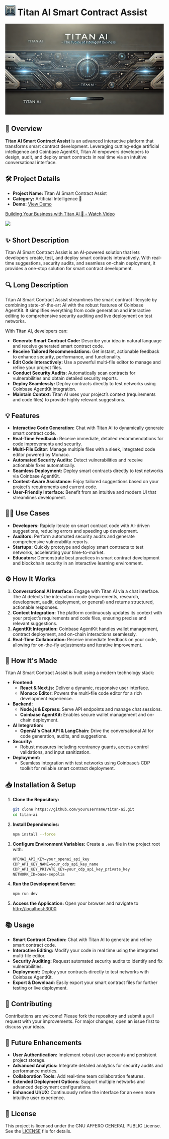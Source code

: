 # ![🤖](./frontend/public/favicon-32x32.png) Titan AI Smart Contract Assist


![Titan AI Smart Contract Assist](./frontend/public/titan-ai-hero.webp)

## 📖 Overview

**Titan AI Smart Contract Assist** is an advanced interactive platform that transforms smart contract development. Leveraging cutting-edge artificial intelligence and Coinbase AgentKit, Titan AI empowers developers to design, audit, and deploy smart contracts in real time via an intuitive conversational interface.

## 🛠️ Project Details

- **Project Name:** Titan AI Smart Contract Assist
- **Category:** Artificial Intelligence 🤖
- **Demo:** [View Demo](https://titanai.abhi1520.com)


<div>
    <a href="https://www.loom.com/share/8176c9d1dbe54d68861277dbc97954d7">
      <p>Building Your Business with Titan AI 🚀 - Watch Video</p>
    </a>
    <a href="https://www.loom.com/share/8176c9d1dbe54d68861277dbc97954d7">
      <img style="max-width:300px;" src="https://cdn.loom.com/sessions/thumbnails/8176c9d1dbe54d68861277dbc97954d7-18f4ca705845a8dd-full-play.gif">
    </a>
  </div>


## ✨ Short Description

Titan AI Smart Contract Assist is an AI-powered solution that lets developers create, test, and deploy smart contracts interactively. With real-time suggestions, security audits, and seamless on-chain deployment, it provides a one-stop solution for smart contract development.

## 🔍 Long Description

Titan AI Smart Contract Assist streamlines the smart contract lifecycle by combining state-of-the-art AI with the robust features of Coinbase AgentKit. It simplifies everything from code generation and interactive editing to comprehensive security auditing and live deployment on test networks.

With Titan AI, developers can:
- **Generate Smart Contract Code:** Describe your idea in natural language and receive generated smart contract code.
- **Receive Tailored Recommendations:** Get instant, actionable feedback to enhance security, performance, and functionality.
- **Edit Code Interactively:** Use a powerful multi-file editor to manage and refine your project files.
- **Conduct Security Audits:** Automatically scan contracts for vulnerabilities and obtain detailed security reports.
- **Deploy Seamlessly:** Deploy contracts directly to test networks using Coinbase AgentKit integration.
- **Maintain Context:** Titan AI uses your project’s context (requirements and code files) to provide highly relevant suggestions.

## 💡 Features

- **Interactive Code Generation:** Chat with Titan AI to dynamically generate smart contract code.
- **Real-Time Feedback:** Receive immediate, detailed recommendations for code improvements and security.
- **Multi-File Editor:** Manage multiple files with a sleek, integrated code editor powered by Monaco.
- **Automated Security Audits:** Detect vulnerabilities and receive actionable fixes automatically.
- **Seamless Deployment:** Deploy smart contracts directly to test networks via Coinbase AgentKit.
- **Context-Aware Assistance:** Enjoy tailored suggestions based on your project’s requirements and current code.
- **User-Friendly Interface:** Benefit from an intuitive and modern UI that streamlines development.

## 👨‍💻 Use Cases

- **Developers:** Rapidly iterate on smart contract code with AI-driven suggestions, reducing errors and speeding up development.
- **Auditors:** Perform automated security audits and generate comprehensive vulnerability reports.
- **Startups:** Quickly prototype and deploy smart contracts to test networks, accelerating your time-to-market.
- **Educators:** Demonstrate best practices in smart contract development and blockchain security in an interactive learning environment.

## ⚙️ How It Works

1. **Conversational AI Interface:** Engage with Titan AI via a chat interface. The AI detects the interaction mode (requirements, research, development, audit, deployment, or general) and returns structured, actionable responses.
2. **Context Integration:** The platform continuously updates its context with your project’s requirements and code files, ensuring precise and relevant suggestions.
3. **AgentKit Integration:** Coinbase AgentKit handles wallet management, contract deployment, and on-chain interactions seamlessly.
4. **Real-Time Collaboration:** Receive immediate feedback on your code, allowing for on-the-fly adjustments and iterative improvement.

## 🔧 How It's Made

Titan AI Smart Contract Assist is built using a modern technology stack:

- **Frontend:**
  - **React & Next.js:** Deliver a dynamic, responsive user interface.
  - **Monaco Editor:** Powers the multi-file code editor for a rich development experience.
- **Backend:**
  - **Node.js & Express:** Serve API endpoints and manage chat sessions.
  - **Coinbase AgentKit:** Enables secure wallet management and on-chain deployment.
- **AI Integration:**
  - **OpenAI's Chat API & LangChain:** Drive the conversational AI for code generation, audits, and suggestions.
- **Security:**
  - Robust measures including reentrancy guards, access control validations, and input sanitization.
- **Deployment:**
  - Seamless integration with test networks using Coinbase’s CDP toolkit for reliable smart contract deployment.

## 📥 Installation & Setup

1. **Clone the Repository:**
   ```bash
   git clone https://github.com/yourusername/titan-ai.git
   cd titan-ai
   ```
2. **Install Dependencies:**
   ```bash
   npm install --force
   ```
3. **Configure Environment Variables:**
   Create a `.env` file in the project root with:
   ```env
   OPENAI_API_KEY=your_openai_api_key
   CDP_API_KEY_NAME=your_cdp_api_key_name
   CDP_API_KEY_PRIVATE_KEY=your_cdp_api_key_private_key
   NETWORK_ID=base-sepolia
   ```
4. **Run the Development Server:**
   ```bash
   npm run dev
   ```
5. **Access the Application:**
   Open your browser and navigate to [http://localhost:3000](http://localhost:3000)

## 📚 Usage

- **Smart Contract Creation:** Chat with Titan AI to generate and refine smart contract code.
- **Interactive Editing:** Modify your code in real time using the integrated multi-file editor.
- **Security Auditing:** Request automated security audits to identify and fix vulnerabilities.
- **Deployment:** Deploy your contracts directly to test networks with Coinbase AgentKit.
- **Export & Download:** Easily export your smart contract files for further testing or live deployment.

## 🤝 Contributing

Contributions are welcome! Please fork the repository and submit a pull request with your improvements. For major changes, open an issue first to discuss your ideas.

## 🚀 Future Enhancements

- **User Authentication:** Implement robust user accounts and persistent project storage.
- **Advanced Analytics:** Integrate detailed analytics for security audits and performance metrics.
- **Collaboration Tools:** Add real-time team collaboration features.
- **Extended Deployment Options:** Support multiple networks and advanced deployment configurations.
- **Enhanced UI/UX:** Continuously refine the interface for an even more intuitive user experience.

## 📄 License

This project is licensed under the GNU AFFERO GENERAL PUBLIC License. See the [LICENSE](./LICENSE) file for details.
